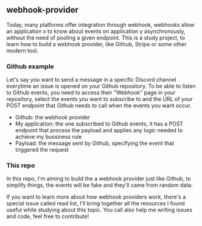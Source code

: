 ## webhook-provider

Today, many platforms offer integration through webhook, webhooks allow an application x to know about events on application y asynchronously, without the need of pooling a given endpoint. This is a study project, to learn how to build a webhook provider, like Github, Stripe or some other modern tool. 

### Github example

Let's say you want to send a message in a specific Discord channel everytime an issue is opened on your Github repository. To be able to listen to Github events, you need to access their "Webhook" page in your repository, select the events you want to subscribe to and the URL of your POST endpoint that Github needs to call when the events you want occur. 

- Github: the webhook provider
- My application: the one subscribed to Github events, it has a POST endpoint that process the payload and applies any logic needed to achieve my bussiness rule
- Payload: the message sent by Github, specifying the event that triggered the request

### This repo


In this repo, I'm aiming to build the a webhook provider just like Github, to simplify things, the events will be fake and they'll came from random data.

If you want to learn more about how webhook providers work, there's a special issue called read list, I'll bring together all the resources I found useful while studying about this topic. You call also help me writing issues and code, feel free to contribute!
